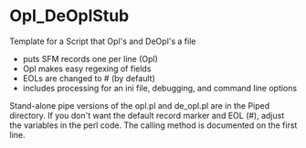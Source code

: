 # Opl_DeOplStub
Template for a Script that Opl's and DeOpl's a file

 * puts SFM records one per line (Opl)
 * Opl makes easy regexing of fields
 * EOLs are changed to # (by default)
 *  includes processing for an ini file, debugging, and command line options

Stand-alone pipe versions of the opl.pl and de_opl.pl are in the Piped directory. If you don't want the default record marker and EOL (#), adjust the variables in the perl code. The calling method is documented on the first line.
